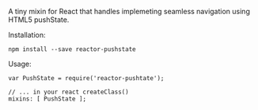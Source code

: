 A tiny mixin for React that handles implemeting seamless navigation using HTML5 pushState.

Installation:

    npm install --save reactor-pushstate

Usage:

    var PushState = require('reactor-pushtate');

    // ... in your react createClass()
    mixins: [ PushState ];